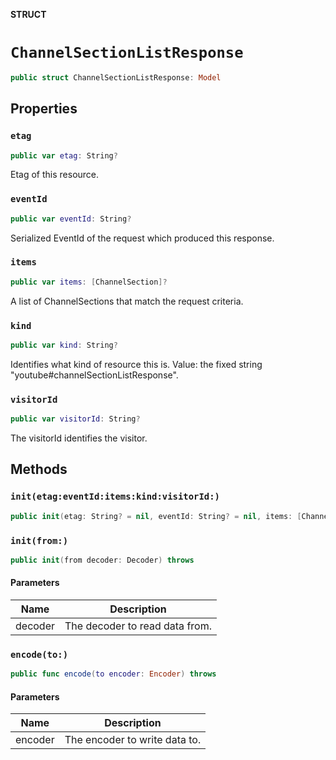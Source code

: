 **STRUCT**

# `ChannelSectionListResponse`

```swift
public struct ChannelSectionListResponse: Model
```

## Properties
### `etag`

```swift
public var etag: String?
```

Etag of this resource.

### `eventId`

```swift
public var eventId: String?
```

Serialized EventId of the request which produced this response.

### `items`

```swift
public var items: [ChannelSection]?
```

A list of ChannelSections that match the request criteria.

### `kind`

```swift
public var kind: String?
```

Identifies what kind of resource this is. Value: the fixed string "youtube#channelSectionListResponse".

### `visitorId`

```swift
public var visitorId: String?
```

The visitorId identifies the visitor.

## Methods
### `init(etag:eventId:items:kind:visitorId:)`

```swift
public init(etag: String? = nil, eventId: String? = nil, items: [ChannelSection]? = nil, kind: String? = nil, visitorId: String? = nil)
```

### `init(from:)`

```swift
public init(from decoder: Decoder) throws
```

#### Parameters

| Name | Description |
| ---- | ----------- |
| decoder | The decoder to read data from. |

### `encode(to:)`

```swift
public func encode(to encoder: Encoder) throws
```

#### Parameters

| Name | Description |
| ---- | ----------- |
| encoder | The encoder to write data to. |